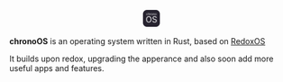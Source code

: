 <p align="center">

<img src="logo.png" style="margin: auto; aspect-ratio: 1 / 1; height: 30px;" />

**chronoOS** is an operating system written in Rust, based on [RedoxOS](https://github.com/redox-os/redox)

It builds upon redox, upgrading the apperance and also soon add more useful apps and features.
</p>